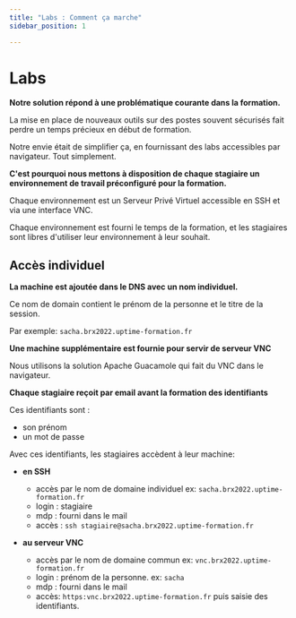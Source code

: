 ```yaml
---
title: "Labs : Comment ça marche"
sidebar_position: 1

---
```


# Labs 

**Notre solution répond à une problématique courante dans la formation.**

La mise en place de nouveaux outils sur des postes souvent sécurisés fait perdre un temps précieux en début de formation.  

Notre envie était de simplifier ça, en fournissant des labs accessibles par navigateur. Tout simplement.

**C'est pourquoi nous mettons à disposition de chaque stagiaire un environnement de travail préconfiguré pour la formation.**

Chaque environnement est un Serveur Privé Virtuel accessible en SSH et via une interface VNC.

Chaque environnement est fourni le temps de la formation, et les stagiaires sont libres d'utiliser leur environnement à leur souhait.

## Accès individuel

**La machine est ajoutée dans le DNS avec un nom individuel.** 

Ce nom de domain contient le prénom de la personne et le titre de la session. 

Par exemple: `sacha.brx2022.uptime-formation.fr`

**Une machine supplémentaire est fournie pour servir de serveur VNC**

Nous utilisons la solution Apache Guacamole qui fait du VNC dans le navigateur. 

**Chaque stagiaire reçoit par email avant la formation des identifiants**

Ces identifiants sont :
* son prénom
* un mot de passe

Avec ces identifiants, les stagiaires accèdent à leur machine:
* **en SSH**
  * accès par le nom de domaine individuel ex: `sacha.brx2022.uptime-formation.fr`
  * login : stagiaire 
  * mdp : fourni dans le mail 
  * accès : `ssh stagiaire@sacha.brx2022.uptime-formation.fr`

* **au serveur VNC** 
  * accès par le nom de domaine commun ex: `vnc.brx2022.uptime-formation.fr`
  * login : prénom de la personne. ex: `sacha`
  * mdp : fourni dans le mail 
  * accès: `https:vnc.brx2022.uptime-formation.fr` puis saisie des identifiants.

